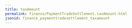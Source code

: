 ```yaml
---
title: taxAmount
permalink: finance/PaymentTradeSettlement.taxAmount.html
jsonid: finance_paymenttradesettlement_taxamount
---
```

